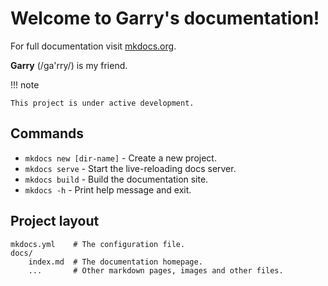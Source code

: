 # Welcome to Garry's documentation!

For full documentation visit [mkdocs.org](https://www.mkdocs.org).

**Garry** (/ga\'rry/) is my friend.

!!! note

    This project is under active development.

## Commands

- `mkdocs new [dir-name]` - Create a new project.
- `mkdocs serve` - Start the live-reloading docs server.
- `mkdocs build` - Build the documentation site.
- `mkdocs -h` - Print help message and exit.

## Project layout

    mkdocs.yml    # The configuration file.
    docs/
        index.md  # The documentation homepage.
        ...       # Other markdown pages, images and other files.
